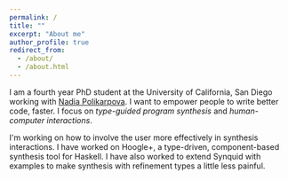 ```yaml
---
permalink: /
title: ""
excerpt: "About me"
author_profile: true
redirect_from:
  - /about/
  - /about.html
---
```



I am a fourth year PhD student at the University of California, San Diego working with [Nadia
Polikarpova]({{site.data.authors.Nadia_Polikarpova.uri}}).
I want to empower people to write better code, faster.
I focus on *type-guided program synthesis* and *human-computer interactions*.

I'm working on how to involve the user more effectively in synthesis interactions.
I have worked on Hoogle+, a type-driven, component-based synthesis tool for Haskell.
I have also worked to extend Synquid with examples to make synthesis with refinement types a little less painful.

